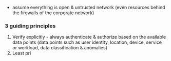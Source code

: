 - assume everything is open & untrusted network (even resources behind the firewalls of the corporate network)

### 3 guiding principles
1. Verify explicitly - always authenticate & authorize based on the available data points (data points such as user identity, location, device, service or workload, data classification & anomalies)
2. Least pri